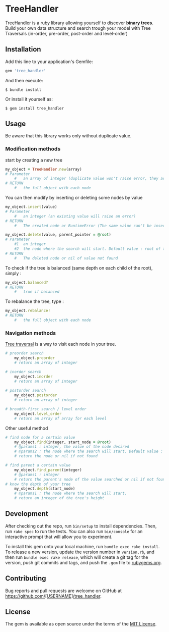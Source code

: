 # TreeHandler
TreeHandler is a ruby library allowing yourself to discover **binary trees**.
Build your own data structure and search trough your model with Tree Traversals (in-order, pre-order, post-order and level-order)


## Installation

Add this line to your application's Gemfile:

```ruby
gem 'tree_handler'
```

And then execute:

    $ bundle install

Or install it yourself as:

    $ gem install tree_handler

## Usage

Be aware that this library works only without duplicate value.

### Modification methods

start by creating a new tree

```ruby
my_object = TreeHandler.new(array)
# Parameter 
	#	an array of integer (duplicate value won't raise error, they are automatically removed)
# RETURN 
	#	the full object with each node
```
You can then modify by inserting or deleting some nodes by value

```ruby
my_object.insert(value)
# Parameter 
	#	an integer (an existing value will raise an error)
# RETURN 
	#	The created node or RuntimeError (The same value can't be inserted twice) if value exists already
```
```ruby
my_object.delete(value, parent_pointer = @root)
# Parameter 
	#1	an integer
	#2	the node where the search will start. Default value : root of the tree
# RETURN 
	#	The deleted node or nil of value not found
```
To check if the tree is balanced (same depth on each child of the root), simply :

```ruby
my_object.balanced?
# RETURN 
	#	true if balanced
```

To rebalance the tree, type :

```ruby
my_object.rebalance!
# RETURN 
	#	the full object with each node
```
### Navigation methods

[Tree traversal](https://en.wikipedia.org/wiki/Tree_traversal#Breadth-first_search_/_level_order) is a way to visit each node in your tree.

```ruby
# preorder search
	my_object.preorder
	# return an array of integer

# inorder search
	my_object.inorder
	# return an array of integer
	
# postorder search
	my_object.postorder
	# return an array of integer

# breadth-first search / level order
	my_object.level_order
	# return an array of array for each level
```

Other useful  method

```ruby
# find node for a certain value
	my_object.find(integer, start_node = @root)
	# @params1 : integer, the value of the node desired
	# @params2 : the node where the search will start. Default value : root of the tree
	# return the node or nil if not found

# find parent a certain value
	my_object.find_parent(integer)
	# @params1 : integer
	# return the parent's node of the value searched or nil if not found
# know the depth of your tree
	my_object.depth(start_node)
	# @params1 : the node where the search will start. 
	# return an integer of the tree's height
```




## Development

After checking out the repo, run `bin/setup` to install dependencies. Then, run `rake spec` to run the tests. You can also run `bin/console` for an interactive prompt that will allow you to experiment.

To install this gem onto your local machine, run `bundle exec rake install`. To release a new version, update the version number in `version.rb`, and then run `bundle exec rake release`, which will create a git tag for the version, push git commits and tags, and push the `.gem` file to [rubygems.org](https://rubygems.org).

## Contributing

Bug reports and pull requests are welcome on GitHub at https://github.com/[USERNAME]/tree_handler.


## License

The gem is available as open source under the terms of the [MIT License](https://opensource.org/licenses/MIT).

